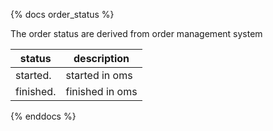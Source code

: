{% docs order_status %}

The order status are derived from order management system

| status       | description      |
|--------------|------------------|
| started.     |  started in oms  |
| finished.    |  finished in oms |


{% enddocs %}